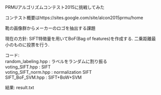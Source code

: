 PRMUアルゴリズムコンテスト2015に挑戦してみた

コンテスト概要はhttps://sites.google.com/site/alcon2015prmu/home

靴の画像群からメーカーのロゴを抽出する課題

現在の方針:
    SIFT特徴量を用いてBoF(Bag of features)を作成する. 二乗距離最小のものに投票を行う.

コード:  
    random_labeling.hpp : ラベルをランダムに割り振る   
    voting_SIFT.hpp : SIFT  
    voting_SIFT_norm.hpp : normalization SIFT  
    SIFT_BoF_SVM.hpp : SIFT+BoW+SVM  

結果:
    result.txt

